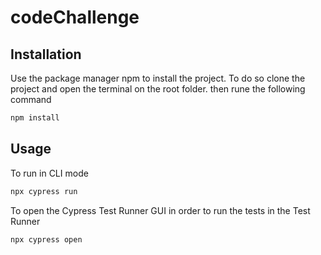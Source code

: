 # codeChallenge

## Installation
Use the package manager npm to install the project. 
To do so clone the project and open the terminal on the root folder. then rune the following command

```bash
npm install
```

## Usage
To run in CLI mode
```bash
npx cypress run
```

To open the Cypress Test Runner GUI in order to run the tests in the Test Runner
```bash
npx cypress open
```